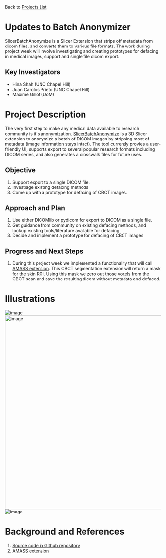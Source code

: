 Back to [Projects List](../../README.md#ProjectsList)

# Updates to Batch Anonymizer
SlicerBatchAnonymize is a Slicer Extension that strips off metadata from dicom files, and converts them to various file formats. 
The work during project week will involve investigating and creating prototypes for defacing in medical images, support and single file dicom export.

## Key Investigators

- Hina Shah (UNC Chapel Hill)
- Juan Carolos Prieto (UNC Chapel Hill)
- Maxime Gillot (UoM)

# Project Description

<!-- Add a short paragraph describing the project. -->
The very first step to make any medical data available to research community is it's anonymization. [SlicerBatchAnonymize](https://github.com/hina-shah/SlicerBatchAnonymize)
is a 3D Slicer extension to anonymize a batch of DICOM images by stripping most of metadata (image information stays intact). 
The tool currently provies a user-friendly UI, supports export to several popular research formats including DICOM series, and also generates a crosswalk files for future uses.


## Objective

<!-- Describe here WHAT you would like to achieve (what you will have as end result). -->

1. Support export to a single DICOM file. 
2. Investiage existing defacing methods
3. Come up with a prototype for defacing of CBCT images. 

## Approach and Plan

<!-- Describe here HOW you would like to achieve the objectives stated above. -->

1. Use either DICOMlib or pydicom for export to DICOM as a single file.
2. Get guidance from community on existing defacing methods, and lookup existing tools/literature available for defacing
3. Decide and implement a prototype for defacing of CBCT images

## Progress and Next Steps

<!-- Update this section as you make progress, describing of what you have ACTUALLY DONE. If there are specific steps that you could not complete then you can describe them here, too. -->

1. During this project week we implemented a functionality that will call [AMASS extension](../AMASSS_CBCT/README.md). This CBCT segmentation extension will return a mask for the skin ROI. Using this mask we zero out those voxels from the CBCT scan and save the resulting dicom without metadata and defaced.

# Illustrations

<!-- Add pictures and links to videos that demonstrate what has been accomplished.
![Description of picture](Example2.jpg)
![Some more images](Example2.jpg)
-->
![image](https://user-images.githubusercontent.com/22948571/149800624-b1468449-96a1-467c-ad49-7559e68fb74b.png)
<img width="627" alt="image" src="https://user-images.githubusercontent.com/22948571/176884686-50af5a43-ea1c-408e-ba50-902a984b13a2.png">
![image](https://user-images.githubusercontent.com/22948571/176885382-1e115e85-3a17-4869-9c7a-9d7df5702b95.png)




# Background and References

<!-- If you developed any software, include link to the source code repository. If possible, also add links to sample data, and to any relevant publications. -->
1. [Source code in Github repository](https://github.com/hina-shah/SlicerBatchAnonymize)
2. [AMASS extension](https://github.com/Maxlo24/Slicer_Automatic_Tools)
